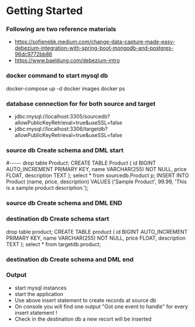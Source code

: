 # Getting Started

### Following are two reference materials
* https://sofienebk.medium.com/change-data-capture-made-easy-debezium-integration-with-spring-boot-mongodb-and-postgres-96dc9772bb86
* https://www.baeldung.com/debezium-intro

### docker command to start mysql db
docker-compose up -d
docker images
docker ps

### database connection for for both source and target
* jdbc:mysql://localhost:3305/sourcedb?allowPublicKeyRetrieval=true&useSSL=false
* jdbc:mysql://localhost:3306/targetdb?allowPublicKeyRetrieval=true&useSSL=false

### source db Create schema and DML start
#-----
drop table Product;
CREATE TABLE Product (
id BIGINT AUTO_INCREMENT PRIMARY KEY,
name VARCHAR(255) NOT NULL,
price FLOAT,
description TEXT
);
select * from sourcedb.Product p;
INSERT INTO Product (name, price, description) VALUES ('Sample Product', 99.99, 'This is a sample product description.');
### source db Create schema and DML END

### destination db Create schema start
drop table product;
CREATE TABLE product (
id BIGINT AUTO_INCREMENT PRIMARY KEY,
name VARCHAR(255) NOT NULL,
price FLOAT,
description TEXT
);
select * from targetdb.product;
### destination db Create schema and DML end

### Output 
* start mysql instances
* start the application 
* Use above insert statement to create records at source db
* On console you will find one output "Got one event to handle" for every insert statement !
* Check in the destination db a new recort will be inserted 


